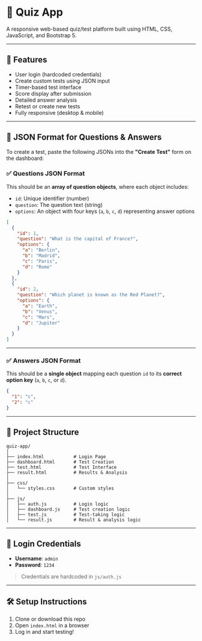 # 🧠 Quiz App

A responsive web-based quiz/test platform built using HTML, CSS, JavaScript, and Bootstrap 5.

---

## 🚀 Features

- User login (hardcoded credentials)
- Create custom tests using JSON input
- Timer-based test interface
- Score display after submission
- Detailed answer analysis
- Retest or create new tests
- Fully responsive (desktop & mobile)

---

## 📝 JSON Format for Questions & Answers

To create a test, paste the following JSONs into the **"Create Test"** form on the dashboard:

### ✅ Questions JSON Format

This should be an **array of question objects**, where each object includes:

- `id`: Unique identifier (number)
- `question`: The question text (string)
- `options`: An object with four keys (`a`, `b`, `c`, `d`) representing answer options

```json
[
  {
    "id": 1,
    "question": "What is the capital of France?",
    "options": {
      "a": "Berlin",
      "b": "Madrid",
      "c": "Paris",
      "d": "Rome"
    }
  },
  {
    "id": 2,
    "question": "Which planet is known as the Red Planet?",
    "options": {
      "a": "Earth",
      "b": "Venus",
      "c": "Mars",
      "d": "Jupiter"
    }
  }
]
```

---

### ✅ Answers JSON Format

This should be a **single object** mapping each question `id` to its **correct option key** (`a`, `b`, `c`, or `d`).

```json
{
  "1": "c",
  "2": "c"
}
```

---

## 📂 Project Structure

```
quiz-app/
│
├── index.html           # Login Page
├── dashboard.html       # Test Creation
├── test.html            # Test Interface
├── result.html          # Results & Analysis
│
├── css/
│   └── styles.css       # Custom styles
│
├── js/
│   ├── auth.js          # Login logic
│   ├── dashboard.js     # Test creation logic
│   ├── test.js          # Test-taking logic
│   └── result.js        # Result & analysis logic
```

---

## 🔐 Login Credentials

- **Username**: `admin`
- **Password**: `1234`

> Credentials are hardcoded in `js/auth.js`

---

## 🛠 Setup Instructions

1. Clone or download this repo
2. Open `index.html` in a browser
3. Log in and start testing!
